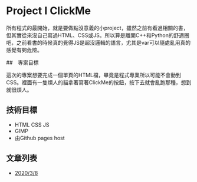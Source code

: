 # Project I ClickMe

所有程式的最開始，就是要做點沒意義的小project，雖然之前有看過相關的書，但其實從來沒自己寫過HTML、CSS或JS。所以算是離開C++和Python的舒適圈吧，之前看書的時候真的覺得JS是超沒邏輯的語言，尤其是var可以隨處亂用真的感覺有夠危險。

##　專案目標

這次的專案想要完成一個單頁的HTML檔，畢竟是程式專業所以可能不會動到CSS。裡面有一隻煩人的貓拿著寫著ClickMe的按鈕，按下去就會亂跑那種，想到就很煩人。

## 技術目標

- HTML CSS JS
- GIMP
- 由Github pages host

## 文章列表

- [2020/3/8](/src/ClickMe/day1.md)
